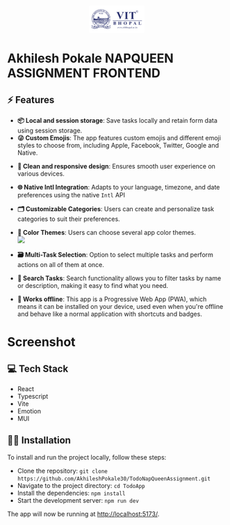 <!-- prettier-ignore -->
<p align="center">
<img src="public/logo256.png" width="128px" />
<h1>Akhilesh Pokale NAPQUEEN ASSIGNMENT FRONTEND</h1>
</p>

<p align="center">



## ⚡ Features

- **📦 Local and session storage**: Save tasks locally and retain form data using session storage.
- **😜 Custom Emojis**: The app features custom emojis and different emoji styles to choose from, including Apple, Facebook, Twitter, Google and Native.

<!-- <br/><img src="public/screenshots/RecievedTask.png" width="250px" /> -->
- **📱 Clean and responsive design**: Ensures smooth user experience on various devices.
- **🌐 Native Intl Integration**: Adapts to your language, timezone, and date preferences using the native `Intl` API
- **🗂️ Customizable Categories**: Users can create and personalize task categories to suit their preferences.
- **🎨 Color Themes**: Users can choose several app color themes. <br/> <img src="screenshots/ColorThemes.png" width="200px" />
- **🗃️ Multi-Task Selection**: Option to select multiple tasks and perform actions on all of them at once.
- **🔎 Search Tasks**: Search functionality allows you to filter tasks by name or description, making it easy to find what you need.

- **📴 Works offline**: This app is a Progressive Web App (PWA), which means it can be installed on your device, used even when you're offline and behave like a normal application with shortcuts and badges.<br/>

# Screenshot



## 💻 Tech Stack

- React
- Typescript
- Vite
- Emotion
- MUI

## 👨‍💻 Installation

To install and run the project locally, follow these steps:

- Clone the repository: `git clone https://github.com/AkhileshPokale30/TodoNapQueenAssignment.git`
- Navigate to the project directory: `cd TodoApp`
- Install the dependencies: `npm install`
- Start the development server: `npm run dev`

The app will now be running at [http://localhost:5173/](http://localhost:5173/).

